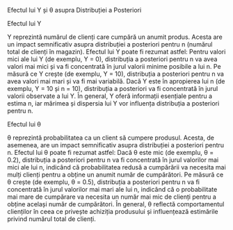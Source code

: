 Efectul lui Y și θ asupra Distribuției a Posteriori

Efectul lui Y

Y reprezintă numărul de clienți care cumpără un anumit produs. Acesta are un impact semnificativ asupra distribuției a posteriori pentru n (numărul total de clienți în magazin). Efectul lui Y poate fi rezumat astfel:
Pentru valori mici ale lui Y (de exemplu, Y = 0), distribuția a posteriori pentru n va avea valori mai mici și va fi concentrată în jurul valorii minime posibile a lui n.
Pe măsură ce Y crește (de exemplu, Y = 10), distribuția a posteriori pentru n va avea valori mai mari și va fi mai variabilă.
Dacă Y este în apropierea lui n (de exemplu, Y = 10 și n = 10), distribuția a posteriori va fi concentrată în jurul valorii observate a lui Y.
În general, Y oferă informații esențiale pentru a estima n, iar mărimea și dispersia lui Y vor influența distribuția a posteriori pentru n.

Efectul lui θ

θ reprezintă probabilitatea ca un client să cumpere produsul. Acesta, de asemenea, are un impact semnificativ asupra distribuției a posteriori pentru n. Efectul lui θ poate fi rezumat astfel:
Dacă θ este mic (de exemplu, θ = 0.2), distribuția a posteriori pentru n va fi concentrată în jurul valorilor mai mici ale lui n, indicând că probabilitatea redusă a cumpărării va necesita mai mulți clienți pentru a obține un anumit număr de cumpărători.
Pe măsură ce θ crește (de exemplu, θ = 0.5), distribuția a posteriori pentru n va fi concentrată în jurul valorilor mai mari ale lui n, indicând că o probabilitate mai mare de cumpărare va necesita un număr mai mic de clienți pentru a obține același număr de cumpărători.
În general, θ reflectă comportamentul clienților în ceea ce privește achiziția produsului și influențează estimările privind numărul total de clienți.
